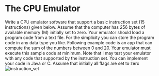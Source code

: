 # The CPU Emulator
Write a CPU emulator software that support a basic instruction set (15 instructions) given below. Assume that the 
computer has 256 bytes of available memory (M) initially set to zero. Your emulator should load a program code 
from a text file. For the simplicity you can store the program code in any data type you like.
Following example code is an app that can compute the sum of the numbers between 0 and 20. Your emulator 
must execute this sample code at minimum. Note that I may test your emulator with any code that supported by 
the instruction set. You can implement your code in Java or C. Assume that initially all flags are set to zero
![instruction_set](https://user-images.githubusercontent.com/68609458/173693650-80c7a29a-4223-49ae-b3d4-d15395ad6fef.jpg)
